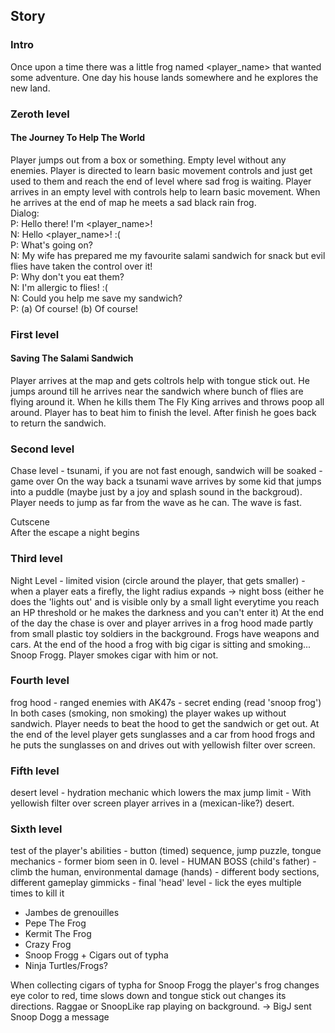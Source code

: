 ## Story
### Intro
Once upon a time there was a little frog named <player_name> that wanted some adventure. One day his house lands somewhere and he explores the new land.

### Zeroth level
#### The Journey To Help The World
Player jumps out from a box or something. Empty level without any enemies. Player is directed to learn basic movement controls and just get used to them and reach the end of level where sad frog is waiting.
Player arrives in an empty level with controls help to learn basic movement. When he arrives at the end of map he meets a sad black rain frog.  
Dialog:  
P: Hello there! I'm <player_name>!  
N: Hello <player_name>! :(  
P: What's going on?  
N: My wife has prepared me my favourite salami sandwich for snack but evil flies have taken the control over it!  
P: Why don't you eat them?  
N: I'm allergic to flies! :(  
N: Could you help me save my sandwich?  
P: (a) Of course! (b) Of course!  

### First level
#### Saving The Salami Sandwich
Player arrives at the map and gets coltrols help with tongue stick out. He jumps around till he arrives near the sandwich where bunch of flies are flying around it. When he kills them The Fly King arrives and throws poop all around. Player has to beat him to finish the level. After finish he goes back to return the sandwich.

### Second level
Chase level - tsunami, if you are not fast enough, sandwich will be soaked - game over
On the way back a tsunami wave arrives by some kid that jumps into a puddle (maybe just by a joy and splash sound in the backgroud). Player needs to jump as far from the wave as he can. The wave is fast.

Cutscene  
After the escape a night begins 

### Third level
Night Level - limited vision (circle around the player, that gets smaller) - when a player eats a firefly, the light radius expands -> night boss (either he does the 'lights out' and is visible only by a small light everytime you reach an HP threshold or he makes the darkness and you can't enter it)
At the end of the day the chase is over and player arrives in a frog hood made partly from small plastic toy soldiers in the background. Frogs have weapons and cars. At the end of the hood a frog with big cigar is sitting and smoking... Snoop Frogg. Player smokes cigar with him or not.

### Fourth level
frog hood - ranged enemies with AK47s - secret ending (read 'snoop frog')
In both cases (smoking, non smoking) the player wakes up without sandwich. Player needs to beat the hood to get the sandwich or get out. At the end of the level player gets sunglasses and a car from hood frogs and he puts the sunglasses on and drives out with yellowish filter over screen.

### Fifth level
desert level - hydration mechanic which lowers the max jump limit - 
With yellowish filter over screen player arrives in a (mexican-like?) desert.

### Sixth level
test of the player's abilities - button (timed) sequence, jump puzzle, tongue mechanics - former biom seen in 0. level - HUMAN BOSS (child's father) - climb the human, environmental damage (hands) - different body sections, different gameplay gimmicks - final 'head' level - lick the eyes multiple times to kill it

* Jambes de grenouilles
* Pepe The Frog
* Kermit The Frog
* Crazy Frog
* Snoop Frogg + Cigars out of typha
* Ninja Turtles/Frogs?

When collecting cigars of typha for Snoop Frogg the player's frog changes eye color to red, time slows down and tongue stick out changes its directions. Raggae or SnoopLike rap playing on background. -> BigJ sent Snoop Dogg a message
